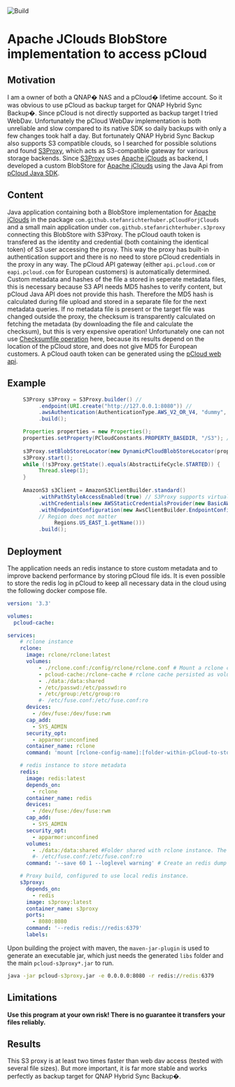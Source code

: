 ![Build](https://github.com/StefanRichterHuber/pCloudForJClouds/actions/workflows/maven.yml/badge.svg)

# Apache JClouds BlobStore implementation to access pCloud

## Motivation

I am a owner of both a QNAP� NAS and a pCloud� lifetime account. So it was obvious to use pCloud as backup target for QNAP Hybrid Sync Backup�.
Since pCloud is not directly supported as backup target I tried WebDav. 
Unfortunately the pCloud WebDav implementation is both unreliable and slow compared to its native SDK so daily backups with only a few changes took half a day. 
But fortunately QNAP Hybrid Sync Backup also supports S3 compatible clouds, so I searched for possible solutions and found [S3Proxy](https://github.com/gaul/s3proxy), which acts as S3-compatible gateway for various storage backends.
Since [S3Proxy](https://github.com/gaul/s3proxy) uses [Apache jClouds](https://jclouds.apache.org/) as backend, I developed a custom BlobStore for [Apache jClouds](https://jclouds.apache.org/) using the Java Api from [pCloud Java SDK](https://github.com/pCloud/pcloud-sdk-java).

## Content 
Java application containing both a BlobStore implementation for [Apache jClouds](https://jclouds.apache.org/) in the package `com.github.stefanrichterhuber.pCloudForjClouds` and a small main application under `com.github.stefanrichterhuber.s3proxy` connecting this BlobStore with S3Proxy.
The pCloud oauth token is transfered  as the identity and credential (both containing the identical token) of S3 user accessing the proxy. This way the proxy has built-in authentication support and there is no need to store pCloud credentials in the proxy in any way. The pCloud API gateway (either `api.pcloud.com` or `eapi.pcloud.com` for European customers) is automatically determined. Custom metadata and hashes of the file a stored in seperate metadata files, this is necessary because S3 API needs MD5 hashes to verify content, but pCloud Java API does not provide this hash. Therefore the MD5 hash is calculated during file upload and stored in a separate file for the next metadata queries. If no metadata file is present or the target file was changed outside the proxy, the checksum is transparently calculated on fetching the metadata (by downloading the file and calculate the checksum), but this is very expensive operation! Unfortunately one can not use [Checksumfile operation](https://docs.pcloud.com/methods/file/checksumfile.html) here, because its results depend on the location of the pCloud store, and does not give MD5 for European customers.
A pCloud oauth token can be generated using the [pCloud web api](https://docs.pcloud.com/methods/oauth_2.0/authorize.html).

## Example 

```java
     S3Proxy s3Proxy = S3Proxy.builder() //
          .endpoint(URI.create("http://127.0.0.1:8080")) //
          .awsAuthentication(AuthenticationType.AWS_V2_OR_V4, "dummy", "dummy") // Authentication here is ignored
          .build();

     Properties properties = new Properties();
     properties.setProperty(PCloudConstants.PROPERTY_BASEDIR, "/S3"); // Base directory within the pCloud account containing all containers. Should exist
		
     s3Proxy.setBlobStoreLocator(new DynamicPCloudBlobStoreLocator(properties)); // Enables dynamic authentication of pCloud
     s3Proxy.start();
     while (!s3Proxy.getState().equals(AbstractLifeCycle.STARTED)) {
          Thread.sleep(1);
     }
 
     AmazonS3 s3Client = AmazonS3ClientBuilder.standard()
          .withPathStyleAccessEnabled(true) // S3Proxy supports virtual host style, but its far easier to simply use path style access
          .withCredentials(new AWSStaticCredentialsProvider(new BasicAWSCredentials([pcloudToken], [pcloudToken]))) // Add pcloud token 
          .withEndpointConfiguration(new AwsClientBuilder.EndpointConfiguration("http://127.0.0.1:8080", // URL of the S3 Proxy
          // Region does not matter
               Regions.US_EAST_1.getName()))
          .build();
 ```

## Deployment

The application needs an redis instance to store custom metadata and to improve backend performance by storing pCloud file ids. 
It is even possible to store the redis log in pCloud to keep all necessary data in the cloud using the following docker compose file.

```yaml
version: '3.3'

volumes:
  pcloud-cache:

services:
    # rclone instance 
    rclone:
      image: rclone/rclone:latest
      volumes:
          - ./rclone.conf:/config/rclone/rclone.conf # Mount a rclone config file (created by rclone config) into the container
          - pcloud-cache:/rclone-cache # rclone cache persisted as volume
          - ./data:/data:shared
          - /etc/passwd:/etc/passwd:ro
          - /etc/group:/etc/group:ro
          #- /etc/fuse.conf:/etc/fuse.conf:ro
      devices:
        - /dev/fuse:/dev/fuse:rwm
      cap_add:
        - SYS_ADMIN
      security_opt:
        - apparmor:unconfined
      container_name: rclone
      command: 'mount [rclone-config-name]:[folder-within-pCloud-to-store-redis-dump] /data --allow-other --allow-non-empty  --vfs-cache-mode full --cache-dir=/rclone-cache'

    # redis instance to store metadata
    redis:
      image: redis:latest
      depends_on:
        - rclone
      container_name: redis
      devices:
        - /dev/fuse:/dev/fuse:rwm
      cap_add:
        - SYS_ADMIN
      security_opt:
        - apparmor:unconfined
      volumes:
        - ./data:/data:shared #Folder shared with rclone instance. The redis dumps are stored here
        #- /etc/fuse.conf:/etc/fuse.conf:ro
      command: '--save 60 1 --loglevel warning' # Create an redis dump every 60s if at least one changes happened

    # Proxy build, configured to use local redis instance.
    s3proxy:
      depends_on:
        - redis
      image: s3proxy:latest
      container_name: s3proxy
      ports:
        - 8080:8080
      command: '--redis redis://redis:6379'
      labels:

```



Upon building the project with maven, the `maven-jar-plugin` is used to generate an executable jar, which just needs the generated `libs` folder and the main `pcloud-s3proxy*.jar` to run.

```cmd
java -jar pcloud-s3proxy.jar -e 0.0.0.0:8080 -r redis://redis:6379
```

## Limitations
**Use this program at your own risk! There is no guarantee it transfers your files reliably.**


## Results
This S3 proxy is at least two times faster than web dav access (tested with several file sizes). But more important, it is far more stable and works perfectly as backup target for QNAP Hybrid Sync Backup�.
